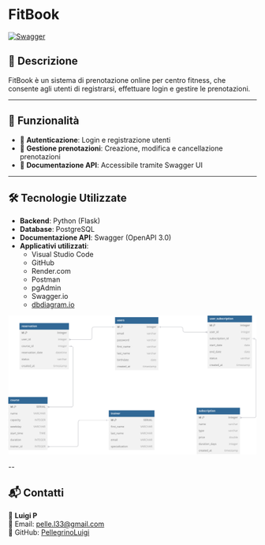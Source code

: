 # FitBook

[![Swagger](https://img.shields.io/badge/docs-Swagger-blue)](https://pellegrinoluigi.github.io/FitBook)




## 📌 Descrizione
FitBook è un sistema di prenotazione online per centro fitness, che consente agli utenti di registrarsi, effettuare login e gestire le prenotazioni.

---

## 🚀 Funzionalità
- 🔑 **Autenticazione**: Login e registrazione utenti
- 📅 **Gestione prenotazioni**: Creazione, modifica e cancellazione prenotazioni
- 📄 **Documentazione API**: Accessibile tramite Swagger UI

---

## 🛠️ Tecnologie Utilizzate
- **Backend**: Python (Flask)
- **Database**: PostgreSQL 
- **Documentazione API**: Swagger (OpenAPI 3.0)
- **Applicativi utilizzati**:
  - Visual Studio Code
  - GitHub
  - Render.com
  - Postman
  - pgAdmin
  - Swagger.io
  - [dbdiagram.io](https://dbdiagram.io/d/FitBook-Diagram-6798b7b5263d6cf9a046ced8)

![Descrizione del Diagramma](docs/FitBook%20Diagram.svg)
    

--
## 📬 Contatti
👤 **Luigi P**  
📧 Email: [pelle.l33@gmail.com](mailto:pelle.l33@gmail.com)  
🔗 GitHub: [PellegrinoLuigi](https://github.com/PellegrinoLuigi)

